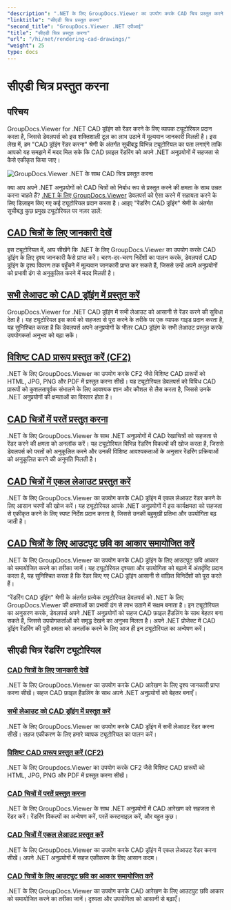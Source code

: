 ```yaml
---
"description": ".NET के लिए GroupDocs.Viewer का उपयोग करके CAD चित्र प्रस्तुत करने के लिए ट्यूटोरियल खोजें। सहज CAD फ़ाइल हैंडलिंग के साथ .NET अनुप्रयोगों को बेहतर बनाना सीखें।"
"linktitle": "सीएडी चित्र प्रस्तुत करना"
"second_title": "GroupDocs.Viewer .NET एपीआई"
"title": "सीएडी चित्र प्रस्तुत करना"
"url": "/hi/net/rendering-cad-drawings/"
"weight": 25
type: docs
---
```

# सीएडी चित्र प्रस्तुत करना


## परिचय

GroupDocs.Viewer for .NET CAD ड्रॉइंग को रेंडर करने के लिए व्यापक ट्यूटोरियल प्रदान करता है, जिससे डेवलपर्स को इस शक्तिशाली टूल का लाभ उठाने में मूल्यवान जानकारी मिलती है। इस लेख में, हम "CAD ड्रॉइंग रेंडर करना" श्रेणी के अंतर्गत सूचीबद्ध विभिन्न ट्यूटोरियल का पता लगाएंगे ताकि आपको यह समझने में मदद मिल सके कि CAD फ़ाइल रेंडरिंग को अपने .NET अनुप्रयोगों में सहजता से कैसे एकीकृत किया जाए।

![GroupDocs.Viewer .NET के साथ CAD चित्र प्रस्तुत करना](/viewer/rendering-cad-drawings/image.png)

क्या आप अपने .NET अनुप्रयोगों को CAD चित्रों को निर्बाध रूप से प्रस्तुत करने की क्षमता के साथ उन्नत करना चाहते हैं? [.NET के लिए GroupDocs.Viewer](#) डेवलपर्स को ऐसा करने में सहायता करने के लिए डिज़ाइन किए गए कई ट्यूटोरियल प्रदान करता है। आइए "रेंडरिंग CAD ड्रॉइंग" श्रेणी के अंतर्गत सूचीबद्ध कुछ प्रमुख ट्यूटोरियल पर नज़र डालें:

## [CAD चित्रों के लिए जानकारी देखें](./get-view-info-cad-drawing/)
इस ट्यूटोरियल में, आप सीखेंगे कि .NET के लिए GroupDocs.Viewer का उपयोग करके CAD ड्रॉइंग के लिए दृश्य जानकारी कैसे प्राप्त करें। चरण-दर-चरण निर्देशों का पालन करके, डेवलपर्स CAD ड्रॉइंग के दृश्य विवरण तक पहुँचने में मूल्यवान जानकारी प्राप्त कर सकते हैं, जिससे उन्हें अपने अनुप्रयोगों को प्रभावी ढंग से अनुकूलित करने में मदद मिलती है।

## [सभी लेआउट को CAD ड्रॉइंग में प्रस्तुत करें](./render-all-layouts-cad/)
GroupDocs.Viewer for .NET CAD ड्रॉइंग में सभी लेआउट को आसानी से रेंडर करने की सुविधा देता है। यह ट्यूटोरियल इस कार्य को सहजता से पूरा करने के तरीके पर एक व्यापक गाइड प्रदान करता है, यह सुनिश्चित करता है कि डेवलपर्स अपने अनुप्रयोगों के भीतर CAD ड्रॉइंग के सभी लेआउट प्रस्तुत करके उपयोगकर्ता अनुभव को बढ़ा सकें।

## [विशिष्ट CAD प्रारूप प्रस्तुत करें (CF2)](./render-specific-cad-formats/)
.NET के लिए GroupDocs.Viewer का उपयोग करके CF2 जैसे विशिष्ट CAD प्रारूपों को HTML, JPG, PNG और PDF में प्रस्तुत करना सीखें। यह ट्यूटोरियल डेवलपर्स को विविध CAD प्रारूपों को कुशलतापूर्वक संभालने के लिए आवश्यक ज्ञान और कौशल से लैस करता है, जिससे उनके .NET अनुप्रयोगों की क्षमताओं का विस्तार होता है।

## [CAD चित्रों में परतें प्रस्तुत करना](./render-layers-cad/)
.NET के लिए GroupDocs.Viewer के साथ .NET अनुप्रयोगों में CAD रेखाचित्रों को सहजता से रेंडर करने की क्षमता को अनलॉक करें। यह ट्यूटोरियल विभिन्न रेंडरिंग विकल्पों की खोज करता है, जिससे डेवलपर्स को परतों को अनुकूलित करने और उनकी विशिष्ट आवश्यकताओं के अनुसार रेंडरिंग प्रक्रियाओं को अनुकूलित करने की अनुमति मिलती है।

## [CAD चित्रों में एकल लेआउट प्रस्तुत करें](./render-single-layout-cad/)
.NET के लिए GroupDocs.Viewer का उपयोग करके CAD ड्रॉइंग में एकल लेआउट रेंडर करने के लिए आसान चरणों की खोज करें। यह ट्यूटोरियल आपके .NET अनुप्रयोगों में इस कार्यक्षमता को सहजता से एकीकृत करने के लिए स्पष्ट निर्देश प्रदान करता है, जिससे उनकी बहुमुखी प्रतिभा और उपयोगिता बढ़ जाती है।

## [CAD चित्रों के लिए आउटपुट छवि का आकार समायोजित करें](./adjust-output-image-size-cad/)
.NET के लिए GroupDocs.Viewer का उपयोग करके CAD ड्रॉइंग के लिए आउटपुट छवि आकार को समायोजित करने का तरीका जानें। यह ट्यूटोरियल दृश्यता और उपयोगिता को बढ़ाने में अंतर्दृष्टि प्रदान करता है, यह सुनिश्चित करता है कि रेंडर किए गए CAD ड्रॉइंग आसानी से वांछित विनिर्देशों को पूरा करते हैं।

"रेंडरिंग CAD ड्रॉइंग" श्रेणी के अंतर्गत प्रत्येक ट्यूटोरियल डेवलपर्स को .NET के लिए GroupDocs.Viewer की क्षमताओं का प्रभावी ढंग से लाभ उठाने में सक्षम बनाता है। इन ट्यूटोरियल का अनुसरण करके, डेवलपर्स अपने .NET अनुप्रयोगों को सहज CAD फ़ाइल हैंडलिंग के साथ बेहतर बना सकते हैं, जिससे उपयोगकर्ताओं को समृद्ध देखने का अनुभव मिलता है। अपने .NET प्रोजेक्ट में CAD ड्रॉइंग रेंडरिंग की पूरी क्षमता को अनलॉक करने के लिए आज ही इन ट्यूटोरियल का अन्वेषण करें।

## सीएडी चित्र रेंडरिंग ट्यूटोरियल
### [CAD चित्रों के लिए जानकारी देखें](./get-view-info-cad-drawing/)
.NET के लिए GroupDocs.Viewer का उपयोग करके CAD आरेखण के लिए दृश्य जानकारी प्राप्त करना सीखें। सहज CAD फ़ाइल हैंडलिंग के साथ अपने .NET अनुप्रयोगों को बेहतर बनाएँ।
### [सभी लेआउट को CAD ड्रॉइंग में प्रस्तुत करें](./render-all-layouts-cad/)
.NET के लिए GroupDocs.Viewer का उपयोग करके CAD ड्रॉइंग में सभी लेआउट रेंडर करना सीखें। सहज एकीकरण के लिए हमारे व्यापक ट्यूटोरियल का पालन करें।
### [विशिष्ट CAD प्रारूप प्रस्तुत करें (CF2)](./render-specific-cad-formats/)
.NET के लिए Groupdocs.Viewer का उपयोग करके CF2 जैसे विशिष्ट CAD प्रारूपों को HTML, JPG, PNG और PDF में प्रस्तुत करना सीखें।
### [CAD चित्रों में परतें प्रस्तुत करना](./render-layers-cad/)
.NET के लिए GroupDocs.Viewer के साथ .NET अनुप्रयोगों में CAD आरेखण को सहजता से रेंडर करें। रेंडरिंग विकल्पों का अन्वेषण करें, परतें कस्टमाइज़ करें, और बहुत कुछ।
### [CAD चित्रों में एकल लेआउट प्रस्तुत करें](./render-single-layout-cad/)
.NET के लिए GroupDocs.Viewer का उपयोग करके CAD ड्रॉइंग में एकल लेआउट रेंडर करना सीखें। अपने .NET अनुप्रयोगों में सहज एकीकरण के लिए आसान कदम।
### [CAD चित्रों के लिए आउटपुट छवि का आकार समायोजित करें](./adjust-output-image-size-cad/)
.NET के लिए GroupDocs.Viewer का उपयोग करके CAD आरेखण के लिए आउटपुट छवि आकार को समायोजित करने का तरीका जानें। दृश्यता और उपयोगिता को आसानी से बढ़ाएँ।